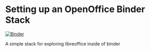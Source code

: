 # Setting up an OpenOffice Binder Stack

[![Binder](https://mybinder.org/badge.svg)](https://mybinder.org/v2/gh/kmader/oo_stack/master?filepath=notebooks/overview.ipynb)

A simple stack for exploring libreoffice inside of binder
